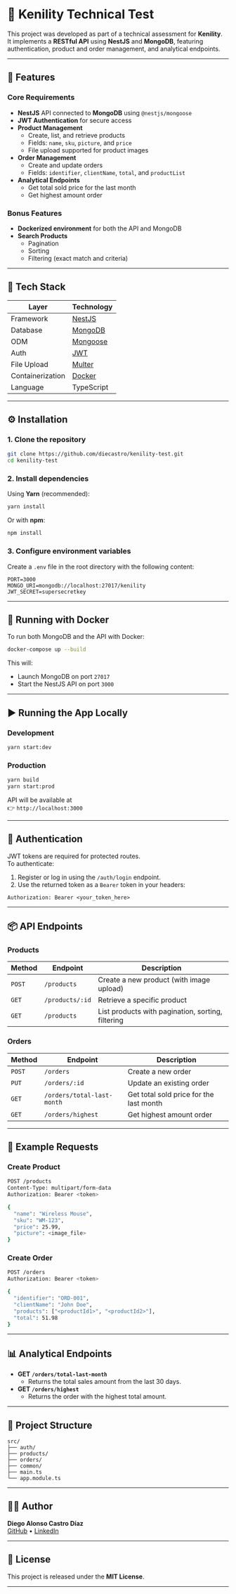 # 🧩 Kenility Technical Test

This project was developed as part of a technical assessment for **Kenility**.  
It implements a **RESTful API** using **NestJS** and **MongoDB**, featuring authentication, product and order management, and analytical endpoints.

---

## 🚀 Features

### Core Requirements
- **NestJS** API connected to **MongoDB** using `@nestjs/mongoose`
- **JWT Authentication** for secure access
- **Product Management**
    - Create, list, and retrieve products
    - Fields: `name`, `sku`, `picture`, and `price`
    - File upload supported for product images
- **Order Management**
    - Create and update orders
    - Fields: `identifier`, `clientName`, `total`, and `productList`
- **Analytical Endpoints**
    - Get total sold price for the last month
    - Get highest amount order

### Bonus Features
- **Dockerized environment** for both the API and MongoDB
- **Search Products**
    - Pagination
    - Sorting
    - Filtering (exact match and criteria)

---

## 🧱 Tech Stack

| Layer | Technology |
|-------|-------------|
| Framework | [NestJS](https://nestjs.com/) |
| Database | [MongoDB](https://www.mongodb.com/) |
| ODM | [Mongoose](https://mongoosejs.com/) |
| Auth | [JWT](https://jwt.io/) |
| File Upload | [Multer](https://github.com/expressjs/multer) |
| Containerization | [Docker](https://www.docker.com/) |
| Language | TypeScript |

---

## ⚙️ Installation

### 1. Clone the repository
```bash
git clone https://github.com/diecastro/kenility-test.git
cd kenility-test
```

### 2. Install dependencies
Using **Yarn** (recommended):
```bash
yarn install
```

Or with **npm**:
```bash
npm install
```

### 3. Configure environment variables
Create a `.env` file in the root directory with the following content:

```env
PORT=3000
MONGO_URI=mongodb://localhost:27017/kenility
JWT_SECRET=supersecretkey
```

---

## 🐳 Running with Docker

To run both MongoDB and the API with Docker:

```bash
docker-compose up --build
```

This will:
- Launch MongoDB on port `27017`
- Start the NestJS API on port `3000`

---

## ▶️ Running the App Locally

### Development
```bash
yarn start:dev
```

### Production
```bash
yarn build
yarn start:prod
```

API will be available at  
👉 `http://localhost:3000`

---

## 🔐 Authentication

JWT tokens are required for protected routes.  
To authenticate:
1. Register or log in using the `/auth/login` endpoint.
2. Use the returned token as a `Bearer` token in your headers:

```
Authorization: Bearer <your_token_here>
```

---

## 📦 API Endpoints

### **Products**
| Method | Endpoint | Description |
|---------|-----------|-------------|
| `POST` | `/products` | Create a new product (with image upload) |
| `GET` | `/products/:id` | Retrieve a specific product |
| `GET` | `/products` | List products with pagination, sorting, filtering |

### **Orders**
| Method | Endpoint | Description |
|---------|-----------|-------------|
| `POST` | `/orders` | Create a new order |
| `PUT` | `/orders/:id` | Update an existing order |
| `GET` | `/orders/total-last-month` | Get total sold price for the last month |
| `GET` | `/orders/highest` | Get highest amount order |

---

## 🧪 Example Requests

### Create Product
```bash
POST /products
Content-Type: multipart/form-data
Authorization: Bearer <token>

{
  "name": "Wireless Mouse",
  "sku": "WM-123",
  "price": 25.99,
  "picture": <image_file>
}
```

### Create Order
```bash
POST /orders
Authorization: Bearer <token>

{
  "identifier": "ORD-001",
  "clientName": "John Doe",
  "products": ["<productId1>", "<productId2>"],
  "total": 51.98
}
```

---

## 📊 Analytical Endpoints

- **GET `/orders/total-last-month`**
    - Returns the total sales amount from the last 30 days.
- **GET `/orders/highest`**
    - Returns the order with the highest total amount.

---

## 🧠 Project Structure

```
src/
├── auth/
├── products/
├── orders/
├── common/
├── main.ts
└── app.module.ts
```

---

## 🧑‍💻 Author

**Diego Alonso Castro Díaz**  
[GitHub](https://github.com/diecastro) • [LinkedIn](https://www.linkedin.com/in/diego-castro-22882a76/)

---

## 📄 License

This project is released under the **MIT License**.

---
